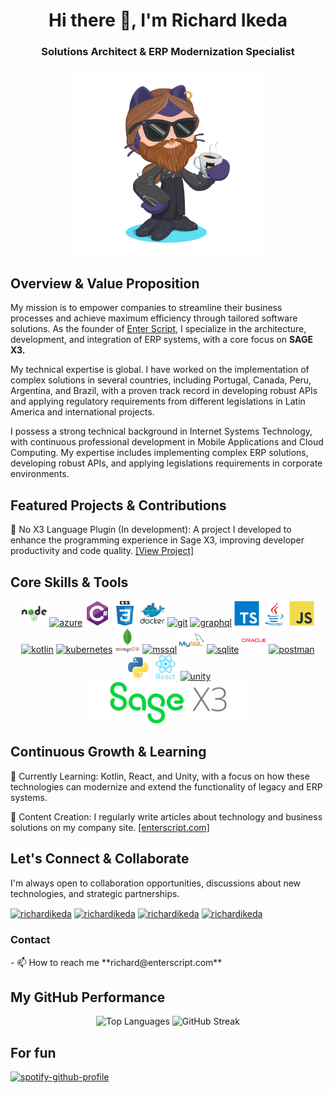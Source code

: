 <h1 align="center">Hi there 👋, I'm Richard Ikeda</h1>
<h3 align="center">Solutions Architect & ERP Modernization Specialist</h3>
<p align="center">
<img src="./octocat-1685940503132.png" alt="richardikeda"  width="300" />
</p>



<h2>Overview & Value Proposition</h2>

<p>My mission is to empower companies to streamline their business processes and achieve maximum efficiency through tailored software solutions. As the founder of <a href="https://enterscript.com/" target="_blank">Enter Script</a>, I specialize in the architecture, development, and integration of ERP systems, with a core focus on <b>SAGE X3.</b></p>
<p>My technical expertise is global. I have worked on the implementation of complex solutions in several countries, including Portugal, Canada, Peru, Argentina, and Brazil, with a proven track record in developing robust APIs and applying regulatory requirements from different legislations in Latin America and international projects.</p>
<p>I possess a strong technical background in Internet Systems Technology, with continuous professional development in Mobile Applications and Cloud Computing. My expertise includes implementing complex ERP solutions, developing robust APIs, and applying legislations requirements in corporate environments.</p>

<h2>Featured Projects & Contributions</h2>

🔭 No X3 Language Plugin (In development): A project I developed to enhance the programming experience in Sage X3, improving developer productivity and code quality. <a href="https://github.com/richardikeda/nox3-language-plugin" target="_blank">[View Project]</a>

<h2>Core Skills & Tools</h2>
<p align="center">
<a href="https://nodejs.org" target="_blank" rel="noreferrer"><img src="https://raw.githubusercontent.com/devicons/devicon/master/icons/nodejs/nodejs-original-wordmark.svg" alt="nodejs" width="40" height="40"/></a>
<a href="https://azure.microsoft.com/en-in/" target="_blank" rel="noreferrer"><img src="https://www.vectorlogo.zone/logos/microsoft_azure/microsoft_azure-icon.svg" alt="azure" width="40" height="40"/></a>
<a href="https://www.w3schools.com/cs/" target="_blank" rel="noreferrer"><img src="https://raw.githubusercontent.com/devicons/devicon/master/icons/csharp/csharp-original.svg" alt="csharp" width="40" height="40"/></a>
<a href="https://www.w3schools.com/css/" target="_blank" rel="noreferrer"><img src="https://raw.githubusercontent.com/devicons/devicon/master/icons/css3/css3-original-wordmark.svg" alt="css3" width="40" height="40"/></a>
<a href="https://www.docker.com/" target="_blank" rel="noreferrer"><img src="https://raw.githubusercontent.com/devicons/devicon/master/icons/docker/docker-original-wordmark.svg" alt="docker" width="40" height="40"/></a>
<a href="https://git-scm.com/" target="_blank" rel="noreferrer"><img src="https://www.vectorlogo.zone/logos/git-scm/git-scm-icon.svg" alt="git" width="40" height="40"/></a>
<a href="https://graphql.org" target="_blank" rel="noreferrer"><img src="https://www.vectorlogo.zone/logos/graphql/graphql-icon.svg" alt="graphql" width="40" height="40"/></a>
<a href="https://www.typescriptlang.org/" target="_blank" rel="noreferrer"><img src="https://raw.githubusercontent.com/devicons/devicon/master/icons/typescript/typescript-original.svg" alt="typescript" width="40" height="40"/></a>
<a href="https://www.java.com" target="_blank" rel="noreferrer"><img src="https://raw.githubusercontent.com/devicons/devicon/master/icons/java/java-original.svg" alt="java" width="40" height="40"/></a>
<a href="https://developer.mozilla.org/en-US/docs/Web/JavaScript" target="_blank" rel="noreferrer"><img src="https://raw.githubusercontent.com/devicons/devicon/master/icons/javascript/javascript-original.svg" alt="javascript" width="40" height="40"/></a>
<a href="https://kotlinlang.org" target="_blank" rel="noreferrer"><img src="https://www.vectorlogo.zone/logos/kotlinlang/kotlinlang-icon.svg" alt="kotlin" width="40" height="40"/></a>
<a href="https://kubernetes.io" target="_blank" rel="noreferrer"><img src="https://www.vectorlogo.zone/logos/kubernetes/kubernetes-icon.svg" alt="kubernetes" width="40" height="40"/></a>
<a href="https://www.mongodb.com/" target="_blank" rel="noreferrer"><img src="https://raw.githubusercontent.com/devicons/devicon/master/icons/mongodb/mongodb-original-wordmark.svg" alt="mongodb" width="40" height="40"/></a>
<a href="https://www.microsoft.com/en-us/sql-server" target="_blank" rel="noreferrer"><img src="https://www.svgrepo.com/show/303229/microsoft-sql-server-logo.svg" alt="mssql" width="40" height="40"/></a>
<a href="https://www.mysql.com/" target="_blank" rel="noreferrer"><img src="https://raw.githubusercontent.com/devicons/devicon/master/icons/mysql/mysql-original-wordmark.svg" alt="mysql" width="40" height="40"/></a>
<a href="https://www.sqlite.org/" target="_blank" rel="noreferrer"><img src="https://www.vectorlogo.zone/logos/sqlite/sqlite-icon.svg" alt="sqlite" width="40" height="40"/></a>
<a href="https://www.oracle.com/" target="_blank" rel="noreferrer">	<img src="https://raw.githubusercontent.com/devicons/devicon/master/icons/oracle/oracle-original.svg" alt="oracle" width="40" height="40"/></a>
<a href="https://postman.com" target="_blank" rel="noreferrer"><img src="https://www.vectorlogo.zone/logos/getpostman/getpostman-icon.svg" alt="postman" width="40" height="40"/></a>
<a href="https://www.python.org" target="_blank" rel="noreferrer"><img src="https://raw.githubusercontent.com/devicons/devicon/master/icons/python/python-original.svg" alt="python" width="40" height="40"/></a>
<a href="https://reactjs.org/" target="_blank" rel="noreferrer"><img src="https://raw.githubusercontent.com/devicons/devicon/master/icons/react/react-original-wordmark.svg" alt="react" width="40" height="40"/></a>
<a href="https://unity.com/" target="_blank" rel="noreferrer"><img src="https://www.vectorlogo.zone/logos/unity3d/unity3d-icon.svg" alt="unity" width="40" height="40"/></a><br/>
<a href="https://enterscript.com/sage-x3-a-solucao-completa-para-sua-empresa.html" target="_blank">	<img src="./sage-x3-logo_2023.png" alt="Sage X3 ERP about" width="250" /></a>
</p>


<h2>Continuous Growth & Learning</h2>
<p>🌱 Currently Learning: Kotlin, React, and Unity, with a focus on how these technologies can modernize and extend the functionality of legacy and ERP systems.</p>
<p>📝 Content Creation: I regularly write articles about technology and business solutions on my company site. <a href="https://enterscript.com" target="_blank">[enterscript.com]</a></p>

<h2>Let's Connect & Collaborate</h2>

<p>I'm always open to collaboration opportunities, discussions about new technologies, and strategic partnerships.</p>

<p align="left">
	<a href="https://twitter.com/richardikeda" target="blank"><img align="center" src="https://raw.githubusercontent.com/rahuldkjain/github-profile-readme-generator/master/src/images/icons/Social/twitter.svg" alt="richardikeda" height="30" width="40" /></a>
	<a href="https://linkedin.com/in/richardikeda" target="blank"><img align="center" src="https://raw.githubusercontent.com/rahuldkjain/github-profile-readme-generator/master/src/images/icons/Social/linked-in-alt.svg" alt="richardikeda" height="30" width="40" /></a>
	<a href="https://stackoverflow.com/users/3249373/richard-ikeda" target="blank"><img align="center" src="https://raw.githubusercontent.com/rahuldkjain/github-profile-readme-generator/master/src/images/icons/Social/stack-overflow.svg" alt="richardikeda" height="30" width="40" /></a>
	<!--a href="https://fb.com/richardikeda" target="blank"><img align="center" src="https://raw.githubusercontent.com/rahuldkjain/github-profile-readme-generator/master/src/images/icons/Social/facebook.svg" alt="richardikeda" height="30" width="40" /></a-->
	<a href="https://instagram.com/richardikeda" target="blank"><img align="center" src="https://raw.githubusercontent.com/rahuldkjain/github-profile-readme-generator/master/src/images/icons/Social/instagram.svg" alt="richardikeda" height="30" width="40" /></a>
	<!--a href="https://www.youtube.com/c/richardikeda" target="blank"><img align="center" src="https://raw.githubusercontent.com/rahuldkjain/github-profile-readme-generator/master/src/images/icons/Social/youtube.svg" alt="richardikeda" height="30" width="40" /></a-->
<h3>Contact</h3>
- 📫 How to reach me **richard@enterscript.com**

</p>
<h2>My GitHub Performance</h2>
<p align="center">
<img src="https://github-readme-stats.vercel.app/api/top-langs?username=richardikeda&show_icons=true&theme=dark&locale=en&layout=compact" alt="Top Languages" />
<img src="https://github-readme-streak-stats.herokuapp.com/?user=richardikeda&theme=dark" alt="GitHub Streak" />
</p>

<h2>For fun</h2>

[![spotify-github-profile](https://spotify-github-profile.kittinanx.com/api/view?uid=2253jwm2kyubpynckjve7dwza&cover_image=true&theme=default&show_offline=false&background_color=121212&interchange=true&bar_color=1c87ca&bar_color_cover=true)](https://spotify-github-profile.kittinanx.com/api/view?uid=2253jwm2kyubpynckjve7dwza&redirect=true)

  <!--div><p>&nbsp;<img align="center" src="https://github-readme-stats.vercel.app/api?username=richardikeda&show_icons=true&theme=dark&locale=en" alt="richardikeda" /><br></p></div>
  <div></div-->
